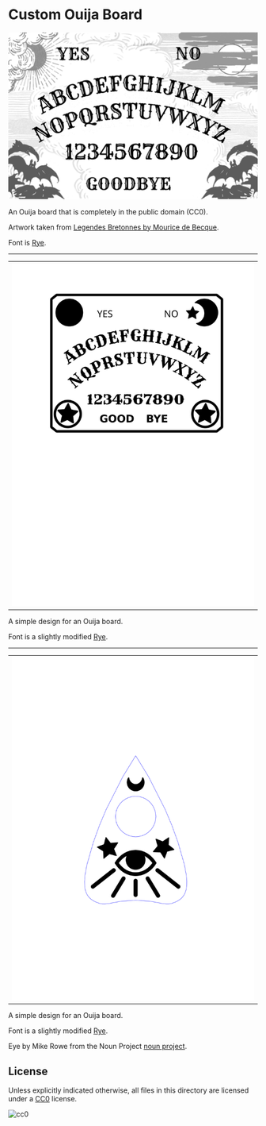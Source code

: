 Custom Ouija Board
===

![ouija board](ouija.png)

An Ouija board that is completely in the public domain (CC0).

Artwork taken from [Legendes Bretonnes by Mourice de Becque](https://archive.org/details/legendesbret00becq/page/n38/mode/2up).

Font is [Rye](https://fonts.google.com/specimen/Rye#license).

---

| |
|---|
| ![simple ouija board](ouija_simple.svg) |

A simple design for an Ouija board.

Font is a slightly modified [Rye](https://fonts.google.com/specimen/Rye#license).

---

| |
|---|
| ![simple ouija planchette](planchette_simple.svg) |

A simple design for an Ouija board.

Font is a slightly modified [Rye](https://fonts.google.com/specimen/Rye#license).

Eye by Mike Rowe from the Noun Project [noun project](https://thenounproject.com/term/eye/19791/).

License
---

Unless explicitly indicated otherwise,
all files in this directory are licensed under a [CC0](https://creativecommons.org/share-your-work/public-domain/cc0/) license.

![cc0](img/cc0_80x31.png)
